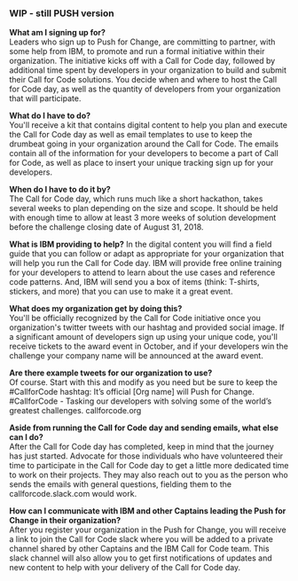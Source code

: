 ### WIP - still PUSH version  

**What am I signing up for?**  
Leaders who sign up to Push for Change, are committing to partner, with some help from IBM, to promote and run a formal initiative within their organization. The initiative kicks off with a Call for Code day, followed by additional time spent by developers in your organization to build and submit their Call for Code solutions. You decide when and where to host the Call for Code day, as well as the quantity of developers from your organization that will participate.

**What do I have to do?**  
You'll receive a kit that contains digital content to help you plan and execute the Call for Code day as well as email templates to use to keep the drumbeat going in your organization around the Call for Code. The emails contain all of the information for your developers to become a part of Call for Code, as well as place to insert your unique tracking sign up for your developers.

<!-- finalize when process complete
**What is the unique tracking for?**  
It's primary purpose is so you can send emails to those who have signed up, but it also serves as a way for you to measure engagement, help teams get formed, or really anything else you'd like to do with the data provided.
-->

**When do I have to do it by?**  
The Call for Code day, which runs much like a short hackathon, takes several weeks to plan depending on the size and scope. It should be held with enough time to allow at least 3 more weeks of solution development before the challenge closing date of August 31, 2018.

**What is IBM providing to help?**
In the digital content you will find a field guide that you can follow or adapt as appropriate for your organization that will help you run the Call for Code day. IBM will provide free online training for your developers to attend to learn about the use cases and reference code patterns. And, IBM will send you a box of items (think: T-shirts, stickers, and more) that you can use to make it a great event.

**What does my organization get by doing this?**  
You'll be officially recognized by the Call for Code initiative once you organization's twitter tweets with our hashtag and provided social image. If a significant amount of developers sign up using your unique code, you'll receive tickets to the award event in October, and if your developers win the challenge your company name will be announced at the award event.

**Are there example tweets for our organization to use?**  
Of course. Start with this and modify as you need but be sure to keep the #CallforCode hashtag:
It’s official [Org name] will Push for Change. #CallforCode - Tasking our developers with solving some of the world’s greatest challenges. callforcode.org

**Aside from running the Call for Code day and sending emails, what else can I do?**  
After the Call for Code day has completed, keep in mind that the journey has just started. Advocate for those individuals who have volunteered their time to participate in the Call for Code day to get a little more dedicated time to work on their projects. They may also reach out to you as the person who sends the emails with general questions, fielding them to the callforcode.slack.com would work.

**How can I communicate with IBM and other Captains leading the Push for Change in their organization?**  
After you register your organization in the Push for Change, you will receive a link to join the Call for Code slack where you will be added to a private channel shared by other Captains and the IBM Call for Code team. This slack channel will also allow you to get first notifications of updates and new content to help with your delivery of the Call for Code day.
